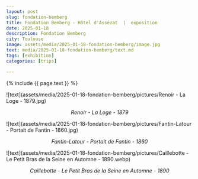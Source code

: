 ```yaml
---
layout: post
slug: fondation-bemberg
title: Fondation Bemberg - Hôtel d'Assézat  |  exposition
date: 2025-01-18
description: Fondation Bemberg
city: Toulouse
image: assets/media/2025-01-18-fondation-bemberg/image.jpg
text: media/2025-01-18-fondation-bemberg/text.md
tags: [exhibition]
categories: [trips]

---
```


{% include  {{ page.text }} %}



![text](assets/media/2025-01-18-fondation-bemberg/pictures/Renoir - La Loge - 1879.jpg)

<div style="text-align: center;"><i>Renoir - La Loge - 1879</i></div>


![text](assets/media/2025-01-18-fondation-bemberg/pictures/Fantin-Latour - Portait de Fantin - 1860.jpg)

<div style="text-align: center;"><i>Fantin-Latour - Portait de Fantin - 1860</i></div>


![text](assets/media/2025-01-18-fondation-bemberg/pictures/Caillebotte - Le Petit Bras de la Seine en Automne - 1890.webp)

<div style="text-align: center;"><i>Caillebotte - Le Petit Bras de la Seine en Automne - 1890</i></div>


<div id="map" style="height: 400px;"></div>

<script>
    var map = L.map('map').setView([43.6002806652585, 1.4421788072331159], 13);

    L.tileLayer('https://{s}.tile.openstreetmap.org/{z}/{x}/{y}.png', {
        attribution: '&copy; <a href="https://www.openstreetmap.org/copyright">OpenStreetMap</a> contributors'
    }).addTo(map);

      var marker = L.marker([43.6002806652585, 1.4421788072331159]).addTo(map)
    .bindPopup("Hôtel d'Assézat")
    .openPopup();

</script>


